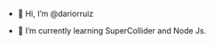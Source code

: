 - 👋 Hi, I’m @dariorruiz

- 🌱 I’m currently learning SuperCollider and Node Js.


<!---
dariorruiz/dariorruiz is a ✨ special ✨ repository because its `README.md` (this file) appears on your GitHub profile.
You can click the Preview link to take a look at your changes.
--->
